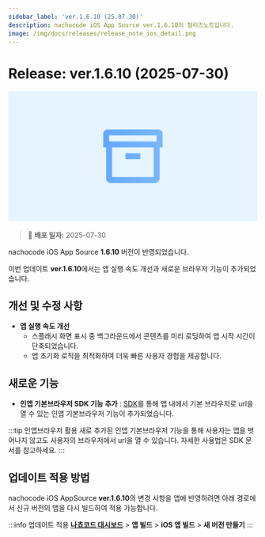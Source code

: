 ```yaml
---
sidebar_label: 'ver.1.6.10 (25.07.30)'
description: nachocode iOS App Source ver.1.6.10의 릴리즈노트입니다.
image: /img/docs/releases/release_note_ios_detail.png
---
```


# Release: ver.1.6.10 (2025-07-30)

![ios_detail](/img/docs/releases/release_note_ios_detail.png)

> 🔔 **배포 일자:** 2025-07-30

nachocode iOS App Source **1.6.10** 버전이 반영되었습니다.

이번 업데이트 **ver.1.6.10**에서는 앱 실행 속도 개선과 새로운 브라우저 기능이 추가되었습니다.

## 개선 및 수정 사항

- **앱 실행 속도 개선**
  - 스플래시 화면 표시 중 백그라운드에서 콘텐츠를 미리 로딩하여 앱 시작 시간이 단축되었습니다.
  - 앱 초기화 로직을 최적화하여 더욱 빠른 사용자 경험을 제공합니다.

## 새로운 기능

- **인앱 기본브라우저 SDK 기능 추가** : [SDK](../../sdk/release-v-1-6-3)를 통해 앱 내에서 기본 브라우저로 url을 열 수 있는 인앱 기본브라우저 기능이 추가되었습니다.

:::tip 인앱브라우저 활용
새로 추가된 인앱 기본브라우저 기능을 통해 사용자는 앱을 벗어나지 않고도 사용자의 브라우저에서 url을 열 수 있습니다.
자세한 사용법은 SDK 문서를 참고하세요.
:::

## 업데이트 적용 방법

nachocode iOS AppSource **ver.1.6.10**의 변경 사항을 앱에 반영하려면 아래 경로에서 신규 버전의 앱을 다시 빌드하여 적용 가능합니다.

:::info 업데이트 적용
[**나쵸코드 대시보드**](https://nachocode.io/?utm_source=docs&utm_medium=documentation&utm_campaign=devguide) > **앱 빌드** > **iOS 앱 빌드** > **새 버전 만들기**
:::
